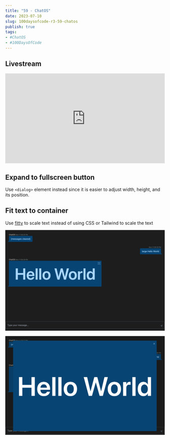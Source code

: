 ```yaml
---
title: "59 - ChatOS"
date: 2023-07-10
slug: 100daysofcode-r3-59-chatos
publish: true
tags:
- #ChatOS
- #100DaysOfCode
---
```


## Livestream

<iframe width="100%" style="aspect-ratio: 16 / 9;" src="https://www.youtube.com/embed/_j54MdMNdEY" title="YouTube video player" frameborder="0" allow="accelerometer; autoplay; clipboard-write; encrypted-media; gyroscope; picture-in-picture; web-share" allowfullscreen></iframe>

## Expand to fullscreen button

Use `<dialog>` element instead since it is easier to adjust width, height, and its position.

## Fit text to container

Use [fitty](https://www.npmjs.com/package/fitty) to scale text instead of using CSS or Tailwind to scale the text

![](1-Projects/100DaysOfCode-R3/attachments/59%20-%20ChatOS-1.png)

![](1-Projects/100DaysOfCode-R3/attachments/59%20-%20ChatOS.png)

